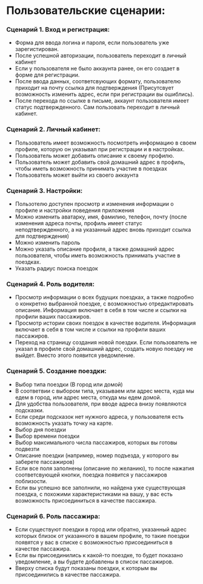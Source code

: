 # Пользовательские сценарии:

### Сценарий 1. Вход и регистрация:
* Форма для ввода логина и пароля, если пользователь уже зарегистирован.
* После успешной авторизации, пользователь переходит в личный кабинет
* Если у пользователя не было аккаунта ранее, он его создает в форме для регистрации.
* После ввода данных, соответсвующих формату, пользователю приходит на почту ссылка для подтверждения (Присутсвует возможность изменить адрес, если при регистрации вы ошиблись).
* После перехода по ссылке в письме, аккаунт пользователя имеет статус подтвержденного. Сам пользовать переходит в личный кабинет.

### Сценарий 2. Личный кабинет:
* Пользователь имеет возможность посмотреть информацию в своем профиле, которую он указывал при регистрации и в настройках.
* Пользователь может добавить описание к своему профилю.
* Пользователь может добавить свой домашний адрес в профиль, чтобы иметь возможность принимать участие в поездках
* Пользователь может выйти из своего аккаунта

### Сценарий 3. Настройки:
* Пользотелю доступен просмотр и изменения информации о профиле и настройки поведения приложения
* Можно изменить аватарку, имя, фамилию, телефон, почту (после изменения адреса почты, профиль имеет статус неподтвержденного, а на указанный адрес вновь приходит ссылка для подтверждения)
* Можно изменить пароль
* Можно указать описание профиля, а также домашний адрес пользователя, чтобы иметь возможность принимать участие в поездках.
* Указать радиус поиска поездок

### Сценарий 4. Роль водителя:
* Просмотр информации о всех будущих поездках, а также подробно о конкретно выбранной поездке, с возможностью отредактировать описание. Информация включает в себя в том числе и ссылки на профили ваших пассажиров.
* Просмотр истории своих поездок в качестве водителя. Информация включает в себя в том числе и ссылки на профили ваших пассажиров.
* Переход на страницу создания новой поездки. Если пользователь не указал в профиле свой домашний адрес, создать новую поездку не выйдет. Вместо этого появится уведомление.

### Сценарий 5. Создание поездки:
* Выбор типа поездки (В город или домой)
* В соответвии с выбором типа, указываем или адрес места, куда мы едем в город, или адрес места, откуда мы едем домой.
* Для удобства пользователя, при вводе адреса внизу появляются подсказки. 
* Если среди подсказок нет нужного адреса, у пользователя есть возможность указать точку на карте.
* Выбор дня поездки
* Выбор времени поездки
* Выбор максимального числа пассажиров, которых вы готовы подвезти
* Описание поездки (например, номер подъезда, у которого вы заберете пассажиров)
* Если все поля заполнены (описание по желанию), то после нажатия соответсвующей кнопки, поездка появится у пассажиров поблизости.
* Если вы успешно все заполнили, но найдена уже существующая поездка, с похожими характеристиками на вашу, у вас есть возможность присоединиться в качестве пассажира.

### Сценарий 6. Роль пассажира:
* Если существуют поездки в город или обратно, указанный адрес которых близок от указанного в вашем профиле, то такие поездки появятся у вас в списке с возможностью присоединиться в качестве пассажира.
* Если вы присоединились к какой-то поездке, то будет показано уведомление, а вы будете добавлены в список пассажиров.
* Вверху списка будут показаны поездки, к которым вы присоединились в качестве пассажира.
